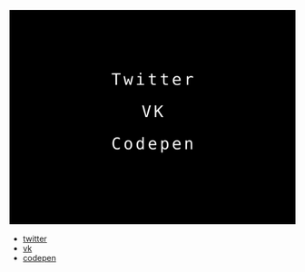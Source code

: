 ![image.svg](image.svg)


* [twitter](https://twitter.com/DrMonochromer)
* [vk](https://vk.com/dr.monochromer)
* [codepen](https://codepen.io/monochromer)

